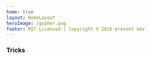 ```yaml
---
home: true
layout: HomeLayout
heroImage: /gopher.png
footer: MIT Licensed | Copyright © 2019-present kev
---
```

### Tricks
<b-latest-tricks :summary="false"/>

